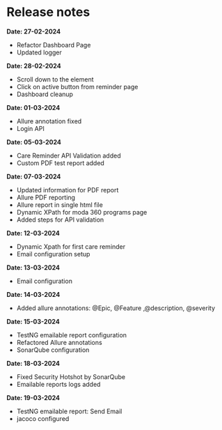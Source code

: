 # Release notes
**Date: 27-02-2024**
- Refactor Dashboard Page
- Updated logger

**Date: 28-02-2024**
- Scroll down to the element
- Click on active button from reminder page
- Dashboard cleanup

**Date: 01-03-2024**
- Allure annotation fixed
- Login API

**Date: 05-03-2024**
- Care Reminder API Validation added
- Custom PDF test report added

**Date: 07-03-2024**
- Updated information for PDF report
- Allure PDF reporting
- Allure report in single html file
- Dynamic XPath for moda 360 programs page
- Added steps for API validation

**Date: 12-03-2024**
- Dynamic Xpath for first care reminder
- Email configuration setup

**Date: 13-03-2024**
- Email configuration

**Date: 14-03-2024**
- Added allure annotations: @Epic, @Feature ,@description, @severity

**Date: 15-03-2024**
- TestNG emailable report configuration
- Refactored Allure annotations
- SonarQube configuration

**Date: 18-03-2024**
- Fixed Security Hotshot by SonarQube
- Emailable reports logs added

**Date: 19-03-2024**
- TestNG emailable report: Send Email
- jacoco configured